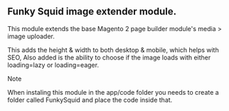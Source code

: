 ## Funky Squid image extender module.

This module extends the base Magento 2 page builder module's media > image uploader.

This adds the height & width to both desktop & mobile, which helps with SEO, Also added
is the ability to choose if the image loads with either loading=lazy or loading=eager.

> [!NOTE]  
> When instaling this module in the app/code folder you needs to create a folder called FunkySquid and place the code inside that.
